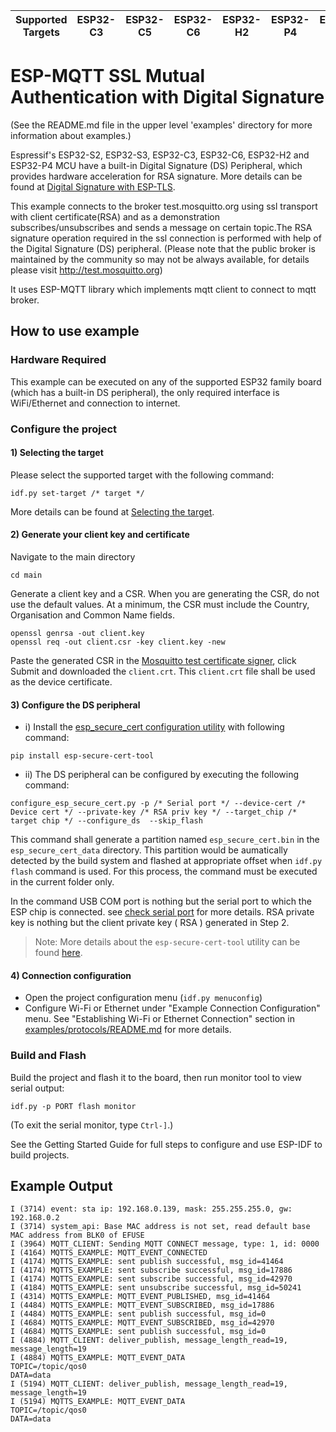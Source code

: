 | Supported Targets | ESP32-C3 | ESP32-C5 | ESP32-C6 | ESP32-H2 | ESP32-P4 | ESP32-S2 | ESP32-S3 |
| ----------------- | -------- | -------- | -------- | -------- | -------- | -------- | -------- |

# ESP-MQTT SSL Mutual Authentication with Digital Signature
(See the README.md file in the upper level 'examples' directory for more information about examples.)

Espressif's ESP32-S2, ESP32-S3, ESP32-C3, ESP32-C6, ESP32-H2 and ESP32-P4 MCU have a built-in Digital Signature (DS) Peripheral, which provides hardware acceleration for RSA signature. More details can be found at [Digital Signature with ESP-TLS](https://docs.espressif.com/projects/esp-idf/en/latest/esp32s2/api-reference/protocols/esp_tls.html#digital-signature-with-esp-tls).

This example connects to the broker test.mosquitto.org using ssl transport with client certificate(RSA) and as a demonstration subscribes/unsubscribes and sends a message on certain topic.The RSA signature operation required in the ssl connection is performed with help of the Digital Signature (DS) peripheral.
(Please note that the public broker is maintained by the community so may not be always available, for details please visit http://test.mosquitto.org)

It uses ESP-MQTT library which implements mqtt client to connect to mqtt broker.
## How to use example

### Hardware Required

This example can be executed on any of the supported ESP32 family board (which has a built-in DS peripheral), the only required interface is WiFi/Ethernet and connection to internet.

### Configure the project

#### 1) Selecting the target

Please select the supported target with the following command:
```
idf.py set-target /* target */
```
More details can be found at [Selecting the target](https://docs.espressif.com/projects/esp-idf/en/latest/esp32/api-guides/build-system.html#selecting-the-target).

#### 2) Generate your client key and certificate

Navigate to the main directory

```
cd main
```

Generate a client key and a CSR. When you are generating the CSR, do not use the default values. At a minimum, the CSR must include the Country, Organisation and Common Name fields.

```
openssl genrsa -out client.key
openssl req -out client.csr -key client.key -new
```

Paste the generated CSR in the [Mosquitto test certificate signer](https://test.mosquitto.org/ssl/index.php), click Submit and downloaded the `client.crt`. This `client.crt` file shall be used as the device certificate.

#### 3) Configure the DS peripheral

* i) Install the [esp_secure_cert configuration utility](https://github.com/espressif/esp_secure_cert_mgr/tree/main/tools#esp_secure_cert-configuration-tool) with following command:
```
pip install esp-secure-cert-tool
```
* ii) The DS peripheral can be configured by executing the following command:

```
configure_esp_secure_cert.py -p /* Serial port */ --device-cert /* Device cert */ --private-key /* RSA priv key */ --target_chip /* target chip */ --configure_ds  --skip_flash
```
This command shall generate a partition named `esp_secure_cert.bin` in the `esp_secure_cert_data` directory. This partition would be aumatically detected by the build system and flashed at appropriate offset when `idf.py flash` command is used. For this process, the command must be executed in the current folder only.

In the command USB COM port is nothing but the serial port to which the ESP chip is connected. see
[check serial port](https://docs.espressif.com/projects/esp-idf/en/latest/esp32/get-started/establish-serial-connection.html#check-port-on-windows) for more details.
RSA private key is nothing but the client private key ( RSA ) generated in Step 2.

> Note: More details about the `esp-secure-cert-tool` utility can be found [here](https://github.com/espressif/esp_secure_cert_mgr/tree/main/tools).

#### 4) Connection configuration
* Open the project configuration menu (`idf.py menuconfig`)
* Configure Wi-Fi or Ethernet under "Example Connection Configuration" menu. See "Establishing Wi-Fi or Ethernet Connection" section in [examples/protocols/README.md](../../README.md) for more details.

### Build and Flash

Build the project and flash it to the board, then run monitor tool to view serial output:

```
idf.py -p PORT flash monitor
```

(To exit the serial monitor, type ``Ctrl-]``.)

See the Getting Started Guide for full steps to configure and use ESP-IDF to build projects.

## Example Output

```
I (3714) event: sta ip: 192.168.0.139, mask: 255.255.255.0, gw: 192.168.0.2
I (3714) system_api: Base MAC address is not set, read default base MAC address from BLK0 of EFUSE
I (3964) MQTT_CLIENT: Sending MQTT CONNECT message, type: 1, id: 0000
I (4164) MQTTS_EXAMPLE: MQTT_EVENT_CONNECTED
I (4174) MQTTS_EXAMPLE: sent publish successful, msg_id=41464
I (4174) MQTTS_EXAMPLE: sent subscribe successful, msg_id=17886
I (4174) MQTTS_EXAMPLE: sent subscribe successful, msg_id=42970
I (4184) MQTTS_EXAMPLE: sent unsubscribe successful, msg_id=50241
I (4314) MQTTS_EXAMPLE: MQTT_EVENT_PUBLISHED, msg_id=41464
I (4484) MQTTS_EXAMPLE: MQTT_EVENT_SUBSCRIBED, msg_id=17886
I (4484) MQTTS_EXAMPLE: sent publish successful, msg_id=0
I (4684) MQTTS_EXAMPLE: MQTT_EVENT_SUBSCRIBED, msg_id=42970
I (4684) MQTTS_EXAMPLE: sent publish successful, msg_id=0
I (4884) MQTT_CLIENT: deliver_publish, message_length_read=19, message_length=19
I (4884) MQTTS_EXAMPLE: MQTT_EVENT_DATA
TOPIC=/topic/qos0
DATA=data
I (5194) MQTT_CLIENT: deliver_publish, message_length_read=19, message_length=19
I (5194) MQTTS_EXAMPLE: MQTT_EVENT_DATA
TOPIC=/topic/qos0
DATA=data
```
